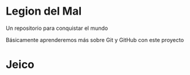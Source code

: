# Legion del Mal
Un repositorio para conquistar el mundo

Básicamente aprenderemos más sobre Git y GitHub con este proyecto

# Jeico
